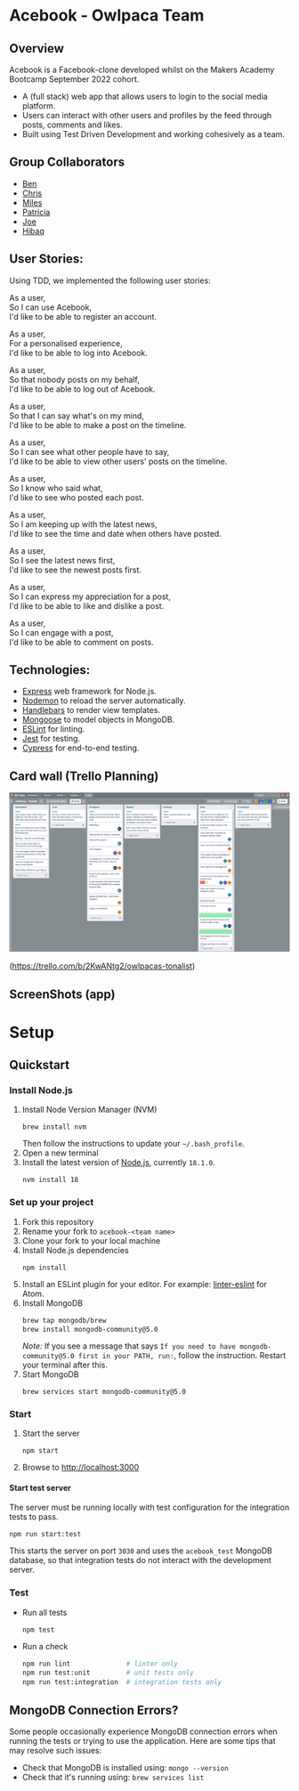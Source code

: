 # Acebook - Owlpaca Team

## Overview

Acebook is a Facebook-clone developed whilst on the Makers Academy Bootcamp September 2022 cohort.

- A (full stack) web app that allows users to login to the social media platform.
- Users can interact with other users and profiles by the feed through posts, comments and likes.
- Built using Test Driven Development and working cohesively as a team.

## Group Collaborators 

- [Ben](https://github.com/eggs-benny)
- [Chris](https://github.com/AUTOMCAS)
- [Miles](https://github.com/Cragg87)
- [Patricia](https://github.com/PatriciaGN)
- [Joe](https://github.com/JoeOsborne77)
- [Hibaq](https://github.com/hibscodes)

## User Stories:

Using TDD, we implemented the following user stories:

As a user,  
So I can use Acebook,  
I'd like to be able to register an account.

As a user,  
For a personalised experience,  
I'd like to be able to log into Acebook.

As a user,  
So that nobody posts on my behalf,  
I'd like to be able to log out of Acebook.

As a user,  
So that I can say what's on my mind,  
I'd like to be able to make a post on the timeline.

As a user,  
So I can see what other people have to say,  
I'd like to be able to view other users' posts on the timeline.

As a user,  
So I know who said what,  
I'd like to see who posted each post.

As a user,  
So I am keeping up with the latest news,  
I'd like to see the time and date when others have posted.

As a user,  
So I see the latest news first,  
I'd like to see the newest posts first.

As a user,  
So I can express my appreciation for a post,  
I'd like to be able to like and dislike a post.

As a user,  
So I can engage with a post,  
I'd like to be able to comment on posts.

## Technologies:

- [Express](https://expressjs.com/) web framework for Node.js.
- [Nodemon](https://nodemon.io/) to reload the server automatically.
- [Handlebars](https://handlebarsjs.com/) to render view templates.
- [Mongoose](https://mongoosejs.com) to model objects in MongoDB.
- [ESLint](https://eslint.org) for linting.
- [Jest](https://jestjs.io/) for testing.
- [Cypress](https://www.cypress.io/) for end-to-end testing.

## Card wall (Trello Planning)

![Trello Screenshot](./public/images/Trello_screenshot.png)

(https://trello.com/b/2KwANtg2/owlpacas-tonalist)

## ScreenShots (app)

# Setup

## Quickstart

### Install Node.js

1. Install Node Version Manager (NVM)
   ```
   brew install nvm
   ```
   Then follow the instructions to update your `~/.bash_profile`.
2. Open a new terminal
3. Install the latest version of [Node.js](https://nodejs.org/en/), currently `18.1.0`.
   ```
   nvm install 18
   ```

### Set up your project

1. Fork this repository
2. Rename your fork to `acebook-<team name>`
3. Clone your fork to your local machine
4. Install Node.js dependencies
   ```
   npm install
   ```
5. Install an ESLint plugin for your editor. For example: [linter-eslint](https://github.com/AtomLinter/linter-eslint) for Atom.
6. Install MongoDB
   ```
   brew tap mongodb/brew
   brew install mongodb-community@5.0
   ```
   _Note:_ If you see a message that says `If you need to have mongodb-community@5.0 first in your PATH, run:`, follow the instruction. Restart your terminal after this.
7. Start MongoDB
   ```
   brew services start mongodb-community@5.0
   ```

### Start

1. Start the server
   ```
   npm start
   ```
2. Browse to [http://localhost:3000](http://localhost:3000)

#### Start test server

The server must be running locally with test configuration for the
integration tests to pass.

```
npm run start:test
```

This starts the server on port `3030` and uses the `acebook_test` MongoDB database,
so that integration tests do not interact with the development server.

### Test

- Run all tests
  ```
  npm test
  ```
- Run a check
  ```bash
  npm run lint              # linter only
  npm run test:unit         # unit tests only
  npm run test:integration  # integration tests only
  ```

## MongoDB Connection Errors?

Some people occasionally experience MongoDB connection errors when running the tests or trying to use the application. Here are some tips that may resolve such issues:

- Check that MongoDB is installed using: `mongo --version`
- Check that it's running using: `brew services list`
